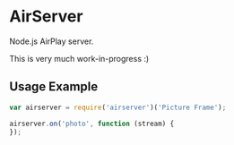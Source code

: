 # AirServer

Node.js AirPlay server.

This is very much work-in-progress :)

## Usage Example

```javascript
var airserver = require('airserver')('Picture Frame');

airserver.on('photo', function (stream) {
});
```
